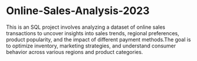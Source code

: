# Online-Sales-Analysis-2023

This is an SQL project involves analyzing a dataset of online sales transactions to uncover insights into sales trends, regional preferences, product popularity, and the impact of different payment methods.The goal is to optimize inventory, marketing strategies, and understand consumer behavior across various regions and product categories.
